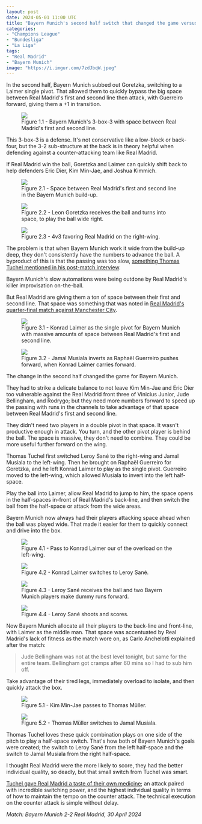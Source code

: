 ```yaml
---
layout: post
date: 2024-05-01 11:00 UTC
title: "Bayern Munich's second half switch that changed the game versus Real Madrid"
categories:
- "Champions League"
- "Bundesliga"
- "La Liga"
tags:
- "Real Madrid"
- "Bayern Munich"
image: "https://i.imgur.com/7zdJbqW.jpeg"
---
```


In the second half, Bayern Munich subbed out Goretzka, switching to a Laimer single pivot. That allowed them to quickly bypass the big space between Real Madrid's first and second line then attack, with Guerreiro forward, giving them a +1 in transition.

<!---more--->

<figure>
    <img src="https://i.imgur.com/uoIqsnQ.jpeg">
    <figcaption>Figure 1.1 - Bayern Munich's 3-box-3 with space between Real Madrid's first and second line.</figcaption>
</figure> 

This 3-box-3 is a defense. It's not conservative like a low-block or back-four, but the 3-2 sub-structure at the back is in theory helpful when defending against a counter-attacking team like Real Madrid. 

If Real Madrid win the ball, Goretzka and Laimer can quickly shift back to help defenders Eric Dier, Kim Min-Jae, and Joshua Kimmich. 

<figure>
    <img src="https://i.imgur.com/YASEJdG.jpeg">
    <figcaption>Figure 2.1 - Space between Real Madrid's first and second line in the Bayern Munich build-up.</figcaption>
</figure> 

<figure>
    <img src="https://i.imgur.com/LIdOsWR.jpeg">
    <figcaption>Figure 2.2 - Leon Goretzka receives the ball and turns into space, to play the ball wide right.</figcaption>
</figure> 

<figure>
    <img src="https://i.imgur.com/beSYAgx.jpeg">
    <figcaption>Figure 2.3 - 4v3 favoring Real Madrid on the right-wing.</figcaption>
</figure> 

The problem is that when Bayern Munich work it wide from the build-up deep, they don't consistently have the numbers to advance the ball. A byproduct of this is that the passing was too slow, [something Thomas Tuchel mentioned in his post-match interview](https://x.com/footballontnt/status/1785437586271371427?s=46&t=YC8lQJTh43E_mBQW40Ct2g). 

Bayern Munich's slow automations were being outdone by Real Madrid's killer improvisation on-the-ball.

But Real Madrid are giving them a ton of space between their first and second line. That space was something that was noted in [Real Madrid's quarter-final match against Manchester City](https://tacticsjournal.com/2024/04/10/manchester-citys-creative-space-ahead-of-real-madrids-midfield/). 

<figure>
    <img src="https://i.imgur.com/UJQy5BI.jpeg">
    <figcaption>Figure 3.1 - Konrad Laimer as the single pivot for Bayern Munich with massive amounts of space between Real Madrid's first and second line.</figcaption>
</figure> 

<figure>
    <img src="https://i.imgur.com/7zdJbqW.jpeg">
    <figcaption>Figure 3.2 - Jamal Musiala inverts as Raphaël Guerreiro pushes forward, when Konrad Laimer carries forward.</figcaption>
</figure> 

The change in the second half changed the game for Bayern Munich. 

They had to strike a delicate balance to not leave Kim Min-Jae and Eric Dier too vulnerable against the Real Madrid front three of Vinicius Junior, Jude Bellingham, and Rodrygo; but they need more numbers forward to speed up the passing with runs in the channels to take advantage of that space between Real Madrid's first and second line. 

They didn't need two players in a double pivot in that space. It wasn't productive enough in attack. You turn, and the other pivot player is behind the ball. The space is massive, they don't need to combine. They could be more useful further forward on the wing.

Thomas Tuchel first switched Leroy Sané to the right-wing and Jamal Musiala to the left-wing. Then he brought on Raphaël Guerreiro for Goretzka, and he left Konrad Laimer to play as the single pivot. Guerreiro moved to the left-wing, which allowed Musiala to invert into the left half-space.

Play the ball into Laimer, allow Real Madrid to jump to him, the space opens in the half-spaces in-front of Real Madrid's back-line, and then switch the ball from the half-space or attack from the wide areas. 

Bayern Munich now always had their players attacking space ahead when the ball was played wide. That made it easier for them to quickly connect and drive into the box. 

<figure>
    <img src="https://i.imgur.com/DFcMEui.jpeg">
    <figcaption>Figure 4.1 - Pass to Konrad Laimer our of the overload on the left-wing.</figcaption>
</figure> 

<figure>
    <img src="https://i.imgur.com/YItBCUC.jpeg">
    <figcaption>Figure 4.2 - Konrad Laimer switches to Leroy Sané.</figcaption>
</figure> 

<figure>
    <img src="https://i.imgur.com/J1lhWq9.jpeg">
    <figcaption>Figure 4.3 - Leroy Sané receives the ball and two Bayern Munich players make dummy runs forward.</figcaption>
</figure> 

<figure>
    <img src="https://i.imgur.com/0F7O4YW.jpeg">
    <figcaption>Figure 4.4 - Leroy Sané shoots and scores.</figcaption>
</figure> 

Now Bayern Munich allocate all their players to the back-line and front-line, with Laimer as the middle man. That space was accentuated by Real Madrid's lack of fitness as the match wore on, as Carlo Anchelotti explained after the match:

> Jude Bellingham was not at the best level tonight, but same for the entire team. Bellingham got cramps after 60 mins so I had to sub him off. 

Take advantage of their tired legs, immediately overload to isolate, and then quickly attack the box. 

<figure>
    <img src="https://i.imgur.com/fJ4PpJJ.jpeg">
    <figcaption>Figure 5.1 - Kim Min-Jae passes to Thomas Müller.</figcaption>
</figure> 

<figure>
    <img src="https://i.imgur.com/brtJjJb.jpeg">
    <figcaption>Figure 5.2 - Thomas Müller switches to Jamal Musiala.</figcaption>
</figure>

Thomas Tuchel loves these quick combination plays on one side of the pitch to play a half-space switch. That's how both of Bayern Munich's goals were created; the switch to Leroy Sané from the left half-space and the switch to Jamal Musiala from the right half-space. 

I thought Real Madrid were the more likely to score, they had the better individual quality, so deadly, but that small switch from Tuchel was smart.

[Tuchel gave Real Madrid a taste of their own medicine](https://tacticsjournal.com/2024/04/30/press-play-again/); an attack paired with incredible switching power, and the highest individual quality in terms of how to maintain the tempo on the counter attack. The technical execution on the counter attack is simple without delay.

*Match: Bayern Munich 2-2 Real Madrid, 30 April 2024*